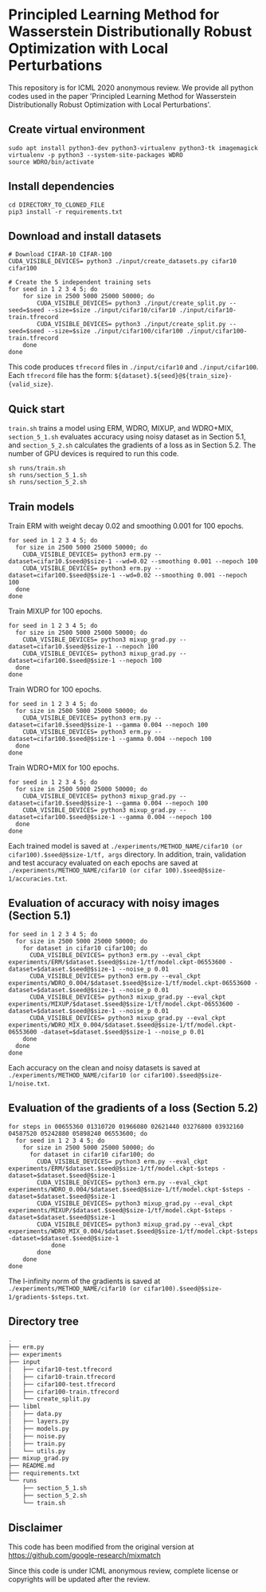 
# Principled Learning Method for Wasserstein Distributionally Robust Optimization with Local Perturbations
This repository is for ICML 2020 anonymous review. We provide all python codes used in the paper 'Principled Learning Method for Wasserstein Distributionally Robust Optimization with Local Perturbations'.

## Create virtual environment
```
sudo apt install python3-dev python3-virtualenv python3-tk imagemagick
virtualenv -p python3 --system-site-packages WDRO
source WDRO/bin/activate
```

## Install dependencies
```
cd DIRECTORY_TO_CLONED_FILE
pip3 install -r requirements.txt
```

## Download and install datasets
```
# Download CIFAR-10 CIFAR-100
CUDA_VISIBLE_DEVICES= python3 ./input/create_datasets.py cifar10 cifar100

# Create the 5 independent training sets
for seed in 1 2 3 4 5; do
    for size in 2500 5000 25000 50000; do
        CUDA_VISIBLE_DEVICES= python3 ./input/create_split.py --seed=$seed --size=$size ./input/cifar10/cifar10 ./input/cifar10-train.tfrecord
        CUDA_VISIBLE_DEVICES= python3 ./input/create_split.py --seed=$seed --size=$size ./input/cifar100/cifar100 ./input/cifar100-train.tfrecord
    done
done
```
This code produces `tfrecord` files in `./input/cifar10` and `./input/cifar100`.  Each `tfrecord` file has the form: `${dataset}.${seed}@${train_size}-{valid_size}`.

## Quick start
`train.sh` trains a model using ERM, WDRO, MIXUP, and WDRO+MIX, `section_5_1.sh` evaluates accuracy using noisy dataset as in Section 5.1, and `section_5_2.sh` calculates the gradients of a loss as in Section 5.2. The number of GPU devices is required to run this code.
```
sh runs/train.sh
sh runs/section_5_1.sh
sh runs/section_5_2.sh
```


## Train models
Train ERM with weight decay 0.02 and smoothing 0.001 for 100 epochs.
```
for seed in 1 2 3 4 5; do
  for size in 2500 5000 25000 50000; do
    CUDA_VISIBLE_DEVICES= python3 erm.py --dataset=cifar10.$seed@$size-1 --wd=0.02 --smoothing 0.001 --nepoch 100
    CUDA_VISIBLE_DEVICES= python3 erm.py --dataset=cifar100.$seed@$size-1 --wd=0.02 --smoothing 0.001 --nepoch 100
  done
done
```

Train MIXUP for 100 epochs.
```
for seed in 1 2 3 4 5; do
  for size in 2500 5000 25000 50000; do
    CUDA_VISIBLE_DEVICES= python3 mixup_grad.py --dataset=cifar10.$seed@$size-1 --nepoch 100
    CUDA_VISIBLE_DEVICES= python3 mixup_grad.py --dataset=cifar100.$seed@$size-1 --nepoch 100
  done
done
```

Train WDRO for 100 epochs.
```
for seed in 1 2 3 4 5; do
  for size in 2500 5000 25000 50000; do
    CUDA_VISIBLE_DEVICES= python3 erm.py --dataset=cifar10.$seed@$size-1 --gamma 0.004 --nepoch 100
    CUDA_VISIBLE_DEVICES= python3 erm.py --dataset=cifar100.$seed@$size-1 --gamma 0.004 --nepoch 100
  done
done
```

Train WDRO+MIX for 100 epochs.
```
for seed in 1 2 3 4 5; do
  for size in 2500 5000 25000 50000; do
    CUDA_VISIBLE_DEVICES= python3 mixup_grad.py --dataset=cifar10.$seed@$size-1 --gamma 0.004 --nepoch 100
    CUDA_VISIBLE_DEVICES= python3 mixup_grad.py --dataset=cifar100.$seed@$size-1 --gamma 0.004 --nepoch 100
  done
done
```
Each trained model is saved at `./experiments/METHOD_NAME/cifar10 (or cifar100).$seed@$size-1/tf, args` directory. In addition, train, validation and test accuracy evaluated on each epochs are saved at `./experiments/METHOD_NAME/cifar10 (or cifar 100).$seed@$size-1/accuracies.txt`.


## Evaluation of accuracy with noisy images (Section 5.1)
```
for seed in 1 2 3 4 5; do
  for size in 2500 5000 25000 50000; do
    for dataset in cifar10 cifar100; do
      CUDA_VISIBLE_DEVICES= python3 erm.py --eval_ckpt experiments/ERM/$dataset.$seed@$size-1/tf/model.ckpt-06553600 -dataset=$dataset.$seed@$size-1 --noise_p 0.01
      CUDA_VISIBLE_DEVICES= python3 erm.py --eval_ckpt experiments/WDRO_0.004/$dataset.$seed@$size-1/tf/model.ckpt-06553600 -dataset=$dataset.$seed@$size-1 --noise_p 0.01
      CUDA_VISIBLE_DEVICES= python3 mixup_grad.py --eval_ckpt experiments/MIXUP/$dataset.$seed@$size-1/tf/model.ckpt-06553600 -dataset=$dataset.$seed@$size-1 --noise_p 0.01
      CUDA_VISIBLE_DEVICES= python3 mixup_grad.py --eval_ckpt experiments/WDRO_MIX_0.004/$dataset.$seed@$size-1/tf/model.ckpt-06553600 -dataset=$dataset.$seed@$size-1 --noise_p 0.01
    done
  done
done
```
Each accuracy on the clean and noisy datasets is saved at `./experiments/METHOD_NAME/cifar10 (or cifar100).$seed@$size-1/noise.txt`.

## Evaluation of the gradients of a loss (Section 5.2)
```
for steps in 00655360 01310720 01966080 02621440 03276800 03932160 04587520 05242880 05898240 06553600; do
  for seed in 1 2 3 4 5; do
    for size in 2500 5000 25000 50000; do
      for dataset in cifar10 cifar100; do
        CUDA_VISIBLE_DEVICES= python3 erm.py --eval_ckpt experiments/ERM/$dataset.$seed@$size-1/tf/model.ckpt-$steps -dataset=$dataset.$seed@$size-1
        CUDA_VISIBLE_DEVICES= python3 erm.py --eval_ckpt experiments/WDRO_0.004/$dataset.$seed@$size-1/tf/model.ckpt-$steps -dataset=$dataset.$seed@$size-1
        CUDA_VISIBLE_DEVICES= python3 mixup_grad.py --eval_ckpt experiments/MIXUP/$dataset.$seed@$size-1/tf/model.ckpt-$steps -dataset=$dataset.$seed@$size-1
        CUDA_VISIBLE_DEVICES= python3 mixup_grad.py --eval_ckpt experiments/WDRO_MIX_0.004/$dataset.$seed@$size-1/tf/model.ckpt-$steps -dataset=$dataset.$seed@$size-1
			done
		done
	done
done
```
The l-infinity norm of the gradients is saved at `./experiments/METHOD_NAME/cifar10 (or cifar100).$seed@$size-1/gradients-$steps.txt`.

## Directory tree

```bash
.
├── erm.py
├── experiments
├── input
│   ├── cifar10-test.tfrecord
│   ├── cifar10-train.tfrecord
│   ├── cifar100-test.tfrecord
│   ├── cifar100-train.tfrecord
│   └── create_split.py
├── libml
│   ├── data.py
│   ├── layers.py
│   ├── models.py
│   ├── noise.py
│   ├── train.py
│   └── utils.py
├── mixup_grad.py
├── README.md
├── requirements.txt
└── runs
    ├── section_5_1.sh
    ├── section_5_2.sh
    └── train.sh
```

## Disclaimer
This code has been modified from the original version at https://github.com/google-research/mixmatch

Since this code is under ICML anonymous review, complete license or copyrights will be updated after the review.
